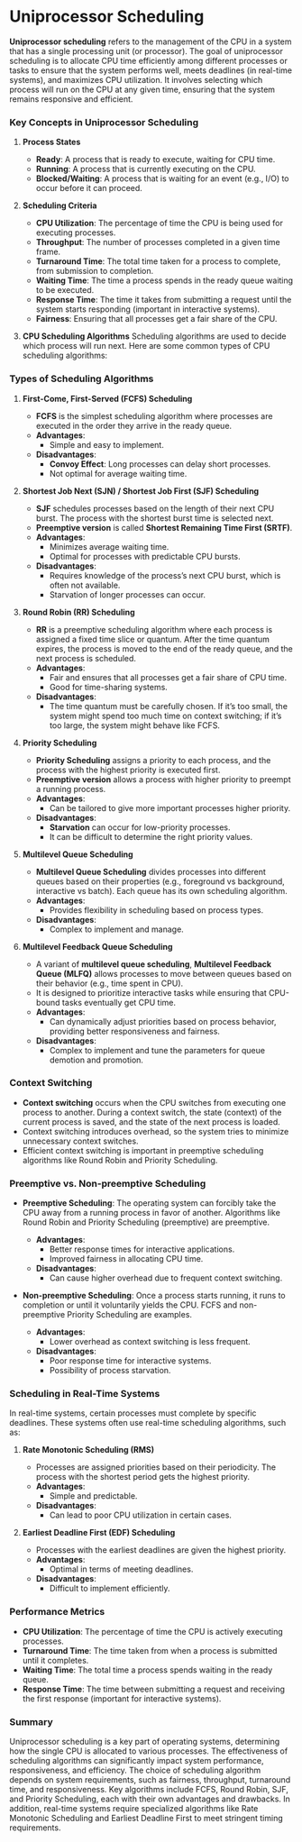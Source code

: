 # **Uniprocessor Scheduling**

**Uniprocessor scheduling** refers to the management of the CPU in a system that has a single processing unit (or processor). The goal of uniprocessor scheduling is to allocate CPU time efficiently among different processes or tasks to ensure that the system performs well, meets deadlines (in real-time systems), and maximizes CPU utilization. It involves selecting which process will run on the CPU at any given time, ensuring that the system remains responsive and efficient.

### **Key Concepts in Uniprocessor Scheduling**

1. **Process States**
   - **Ready**: A process that is ready to execute, waiting for CPU time.
   - **Running**: A process that is currently executing on the CPU.
   - **Blocked/Waiting**: A process that is waiting for an event (e.g., I/O) to occur before it can proceed.

2. **Scheduling Criteria**
   - **CPU Utilization**: The percentage of time the CPU is being used for executing processes.
   - **Throughput**: The number of processes completed in a given time frame.
   - **Turnaround Time**: The total time taken for a process to complete, from submission to completion.
   - **Waiting Time**: The time a process spends in the ready queue waiting to be executed.
   - **Response Time**: The time it takes from submitting a request until the system starts responding (important in interactive systems).
   - **Fairness**: Ensuring that all processes get a fair share of the CPU.

3. **CPU Scheduling Algorithms**
   Scheduling algorithms are used to decide which process will run next. Here are some common types of CPU scheduling algorithms:

### **Types of Scheduling Algorithms**

1. **First-Come, First-Served (FCFS) Scheduling**
   - **FCFS** is the simplest scheduling algorithm where processes are executed in the order they arrive in the ready queue.
   - **Advantages**:
     - Simple and easy to implement.
   - **Disadvantages**:
     - **Convoy Effect**: Long processes can delay short processes.
     - Not optimal for average waiting time.

2. **Shortest Job Next (SJN) / Shortest Job First (SJF) Scheduling**
   - **SJF** schedules processes based on the length of their next CPU burst. The process with the shortest burst time is selected next.
   - **Preemptive version** is called **Shortest Remaining Time First (SRTF)**.
   - **Advantages**:
     - Minimizes average waiting time.
     - Optimal for processes with predictable CPU bursts.
   - **Disadvantages**:
     - Requires knowledge of the process’s next CPU burst, which is often not available.
     - Starvation of longer processes can occur.

3. **Round Robin (RR) Scheduling**
   - **RR** is a preemptive scheduling algorithm where each process is assigned a fixed time slice or quantum. After the time quantum expires, the process is moved to the end of the ready queue, and the next process is scheduled.
   - **Advantages**:
     - Fair and ensures that all processes get a fair share of CPU time.
     - Good for time-sharing systems.
   - **Disadvantages**:
     - The time quantum must be carefully chosen. If it’s too small, the system might spend too much time on context switching; if it’s too large, the system might behave like FCFS.

4. **Priority Scheduling**
   - **Priority Scheduling** assigns a priority to each process, and the process with the highest priority is executed first.
   - **Preemptive version** allows a process with higher priority to preempt a running process.
   - **Advantages**:
     - Can be tailored to give more important processes higher priority.
   - **Disadvantages**:
     - **Starvation** can occur for low-priority processes.
     - It can be difficult to determine the right priority values.

5. **Multilevel Queue Scheduling**
   - **Multilevel Queue Scheduling** divides processes into different queues based on their properties (e.g., foreground vs background, interactive vs batch). Each queue has its own scheduling algorithm.
   - **Advantages**:
     - Provides flexibility in scheduling based on process types.
   - **Disadvantages**:
     - Complex to implement and manage.

6. **Multilevel Feedback Queue Scheduling**
   - A variant of **multilevel queue scheduling**, **Multilevel Feedback Queue (MLFQ)** allows processes to move between queues based on their behavior (e.g., time spent in CPU).
   - It is designed to prioritize interactive tasks while ensuring that CPU-bound tasks eventually get CPU time.
   - **Advantages**:
     - Can dynamically adjust priorities based on process behavior, providing better responsiveness and fairness.
   - **Disadvantages**:
     - Complex to implement and tune the parameters for queue demotion and promotion.

### **Context Switching**

- **Context switching** occurs when the CPU switches from executing one process to another. During a context switch, the state (context) of the current process is saved, and the state of the next process is loaded.
- Context switching introduces overhead, so the system tries to minimize unnecessary context switches.
- Efficient context switching is important in preemptive scheduling algorithms like Round Robin and Priority Scheduling.

### **Preemptive vs. Non-preemptive Scheduling**

- **Preemptive Scheduling**: The operating system can forcibly take the CPU away from a running process in favor of another. Algorithms like Round Robin and Priority Scheduling (preemptive) are preemptive.
  - **Advantages**: 
    - Better response times for interactive applications.
    - Improved fairness in allocating CPU time.
  - **Disadvantages**: 
    - Can cause higher overhead due to frequent context switching.
  
- **Non-preemptive Scheduling**: Once a process starts running, it runs to completion or until it voluntarily yields the CPU. FCFS and non-preemptive Priority Scheduling are examples.
  - **Advantages**:
    - Lower overhead as context switching is less frequent.
  - **Disadvantages**:
    - Poor response time for interactive systems.
    - Possibility of process starvation.

### **Scheduling in Real-Time Systems**

In real-time systems, certain processes must complete by specific deadlines. These systems often use real-time scheduling algorithms, such as:

1. **Rate Monotonic Scheduling (RMS)**
   - Processes are assigned priorities based on their periodicity. The process with the shortest period gets the highest priority.
   - **Advantages**:
     - Simple and predictable.
   - **Disadvantages**:
     - Can lead to poor CPU utilization in certain cases.

2. **Earliest Deadline First (EDF) Scheduling**
   - Processes with the earliest deadlines are given the highest priority.
   - **Advantages**:
     - Optimal in terms of meeting deadlines.
   - **Disadvantages**:
     - Difficult to implement efficiently.

### **Performance Metrics**

- **CPU Utilization**: The percentage of time the CPU is actively executing processes.
- **Turnaround Time**: The time taken from when a process is submitted until it completes.
- **Waiting Time**: The total time a process spends waiting in the ready queue.
- **Response Time**: The time between submitting a request and receiving the first response (important for interactive systems).

### **Summary**

Uniprocessor scheduling is a key part of operating systems, determining how the single CPU is allocated to various processes. The effectiveness of scheduling algorithms can significantly impact system performance, responsiveness, and efficiency. The choice of scheduling algorithm depends on system requirements, such as fairness, throughput, turnaround time, and responsiveness. Key algorithms include FCFS, Round Robin, SJF, and Priority Scheduling, each with their own advantages and drawbacks. In addition, real-time systems require specialized algorithms like Rate Monotonic Scheduling and Earliest Deadline First to meet stringent timing requirements.
